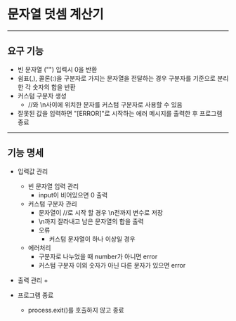 # 문자열 덧셈 계산기
***
## 요구 기능
+ 빈 문자열 ("") 입력시 0을 반환
+ 쉼표(,), 콜론(:)을 구분자로 가지는 문자열을 전달하는 경우 구분자를 기준으로 분리한 각 숫자의 합을 반환
+ 커스텀 구분자 생성
    + //와 \n사이에 위치한 문자를 커스텀 구분자로 사용할 수 있음
+ 잘못된 값을 입력하면 "[ERROR]"로 시작하는 에러 메시지를 출력한 후 프로그램 종료

***
## 기능 명세

+ 입력값 관리
    + 빈 문자열 입력 관리
        + input이 비어있으면 0 출력
    + 커스텀 구분자 관리
        + 문자열이 //로 시작 할 경우 \n전까지 변수로 저장
        + \n까지 잘라내고 남은 문자열의 합을 출력
        + 오류
            + 커스텀 문자열이 하나 이상일 경우
    + 에러처리
        + 구분자로 나누었을 때 number가 아니면 error
        + 커스텀 구분자 이외 숫자가 아닌 다른 문자가 있으면 error
+ 출력 관리
    + 


+ 프로그램 종료
    + process.exit()를 호출하지 않고 종료